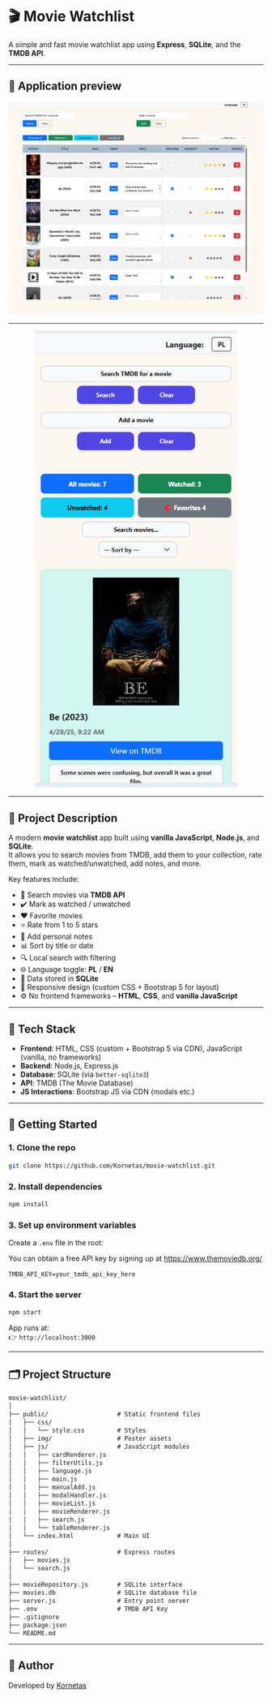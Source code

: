 # 🎬 Movie Watchlist

A simple and fast movie watchlist app using **Express**, **SQLite**, and the **TMDB API**.

---

## 📸 Application preview

![Desktop Preview](public/img/screenshot_desktop.png)

---

<p align="center">
  <img src="public/img/screenshot_mobile.png" alt="Mobile Preview" width="400">
</p>

---

## 📌 Project Description

A modern **movie watchlist** app built using **vanilla JavaScript**, **Node.js**, and **SQLite**.  
It allows you to search movies from TMDB, add them to your collection, rate them, mark as watched/unwatched, add notes, and more.

Key features include:

- 🔎 Search movies via **TMDB API**
- ✔️ Mark as watched / unwatched
- ❤️ Favorite movies
- ⭐ Rate from 1 to 5 stars
- 📝 Add personal notes
- 📊 Sort by title or date
- 🔍 Local search with filtering
- 🌐 Language toggle: **PL** / **EN**
- 💾 Data stored in **SQLite**
- 📱 Responsive design (custom CSS + Bootstrap 5 for layout)
- ⚙️ No frontend frameworks – **HTML**, **CSS**, and **vanilla JavaScript**

---

## 🧪 Tech Stack

- **Frontend**: HTML, CSS (custom + Bootstrap 5 via CDN), JavaScript (vanilla, no frameworks)
- **Backend**: Node.js, Express.js
- **Database**: SQLite (via `better-sqlite3`)
- **API**: TMDB (The Movie Database)
- **JS Interactions**: Bootstrap JS via CDN (modals etc.)

---

## 🚀 Getting Started

### 1. Clone the repo

```bash
git clone https://github.com/Kornetas/movie-watchlist.git
```

### 2. Install dependencies

```bash
npm install
```

### 3. Set up environment variables

Create a `.env` file in the root:

You can obtain a free API key by signing up at https://www.themoviedb.org/

```env
TMDB_API_KEY=your_tmdb_api_key_here
```

### 4. Start the server

```bash
npm start
```

App runs at:  
👉 `http://localhost:3000`

---

## 🗂 Project Structure

```
movie-watchlist/
│
├── public/                   # Static frontend files
│   ├── css/
│   │   └── style.css         # Styles
│   ├── img/                  # Poster assets
│   ├── js/                   # JavaScript modules
│   │   ├── cardRenderer.js
│   │   ├── filterUtils.js
│   │   ├── language.js
│   │   ├── main.js
│   │   ├── manualAdd.js
│   │   ├── modalHandler.js
│   │   ├── movieList.js
│   │   ├── movieRenderer.js
│   │   ├── search.js
│   │   └── tableRenderer.js
│   └── index.html            # Main UI
│
├── routes/                   # Express routes
│   ├── movies.js
│   └── search.js
│
├── movieRepository.js        # SQLite interface
├── movies.db                 # SQLite database file
├── server.js                 # Entry point server
├── .env                      # TMDB API Key
├── .gitignore
├── package.json
└── README.md
```

---

## 👤 Author

Developed by [Kornetas](https://github.com/Kornetas)
